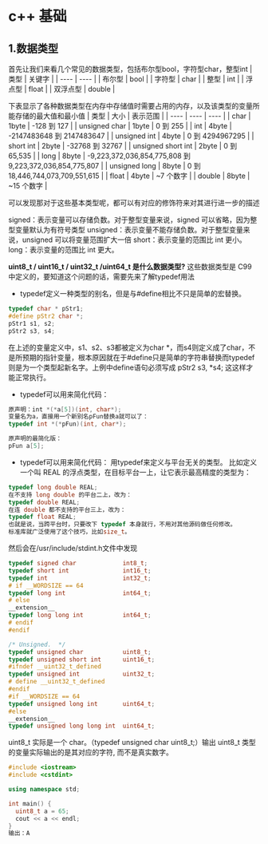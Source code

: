 # c++ 基础
## 1.数据类型
首先让我们来看几个常见的数据类型，包括布尔型bool，字符型char，整型int
|  类型   | 关键字  |
|  ----  | ----  |
| 布尔型  | bool |
| 字符型  | char |
| 整型  | int |
| 浮点型  | float |
| 双浮点型  | double |


下表显示了各种数据类型在内存中存储值时需要占用的内存，以及该类型的变量所能存储的最大值和最小值
|  类型   | 大小  | 表示范围 |
|  ----  | ----  | ----  |
| char  | 1byte | -128 到 127 |
| unsigned char  | 1byte | 0 到 255 |
| int  | 4byte | -2147483648 到 2147483647 |
| unsigned int  | 4byte | 0 到 4294967295 |
| short int  | 2byte | -32768 到 32767 |
| unsigned short int  | 2byte | 0 到 65,535 |
| long  | 8byte | -9,223,372,036,854,775,808 到 9,223,372,036,854,775,807 |
| unsigned long  | 8byte | 0 到 18,446,744,073,709,551,615 |
| float  | 4byte | ~7 个数字 |
| double  | 8byte | ~15 个数字 |

可以发现那对于这些基本类型呢，都可以有对应的修饰符来对其进行进一步的描述

signed：表示变量可以存储负数。对于整型变量来说，signed 可以省略，因为整型变量默认为有符号类型
unsigned：表示变量不能存储负数。对于整型变量来说，unsigned 可以将变量范围扩大一倍
short：表示变量的范围比 int 更小。
long：表示变量的范围比 int 更大。

**uint8_t / uint16_t / uint32_t /uint64_t 是什么数据类型?**
这些数据类型是 C99 中定义的，要知道这个问题的话，需要先来了解typedef用法
- typedef定义一种类型的别名，但是与#define相比不只是简单的宏替换。
```c++
typedef char * pStr1;  
#define pStr2 char *;  
pStr1 s1, s2;  
pStr2 s3, s4;  
```
在上述的变量定义中，s1、s2、s3都被定义为char *，而s4则定义成了char，不是所预期的指针变量，根本原因就在于#define只是简单的字符串替换而typedef则是为一个类型起新名字。上例中define语句必须写成 pStr2 s3, *s4; 这这样才能正常执行。
- typedef可以用来简化代码：
```c++
原声明：int *(*a[5])(int, char*);
变量名为a，直接用一个新别名pFun替换a就可以了：
typedef int *(*pFun)(int, char*); 

原声明的最简化版：
pFun a[5];
```
- typedef可以用来简化代码：
用typedef来定义与平台无关的类型。
比如定义一个叫 REAL 的浮点类型，在目标平台一上，让它表示最高精度的类型为：
```c++
typedef long double REAL; 
在不支持 long double 的平台二上，改为：
typedef double REAL; 
在连 double 都不支持的平台三上，改为：
typedef float REAL; 
也就是说，当跨平台时，只要改下 typedef 本身就行，不用对其他源码做任何修改。
标准库就广泛使用了这个技巧，比如size_t。
```

然后会在/usr/include/stdint.h文件中发现
```c++
typedef signed char             int8_t;
typedef short int               int16_t;
typedef int                     int32_t;
# if __WORDSIZE == 64
typedef long int                int64_t;
# else
__extension__
typedef long long int           int64_t;
# endif
#endif

/* Unsigned.  */
typedef unsigned char           uint8_t;
typedef unsigned short int      uint16_t;
#ifndef __uint32_t_defined
typedef unsigned int            uint32_t;
# define __uint32_t_defined
#endif
#if __WORDSIZE == 64
typedef unsigned long int       uint64_t;
#else
__extension__
typedef unsigned long long int  uint64_t;
```
uint8_t 实际是一个 char。（typedef unsigned char uint8_t;）输出 uint8_t 类型的变量实际输出的是其对应的字符, 而不是真实数字。
```c++
#include <iostream>
#include <cstdint>

using namespace std;

int main() {
  uint8_t a = 65;
  cout << a << endl;
}
输出：A
```
